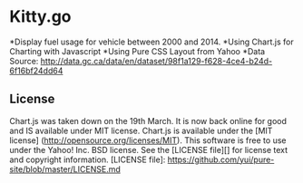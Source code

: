 Kitty.go
=======
*Display fuel usage for vehicle between 2000 and 2014.
*Using Chart.js for Charting with Javascript
*Using Pure CSS Layout from Yahoo
*Data Source: http://data.gc.ca/data/en/dataset/98f1a129-f628-4ce4-b24d-6f16bf24dd64

License
-------
Chart.js was taken down on the 19th March. It is now back online for good and IS available under MIT license.
Chart.js is available under the [MIT license] (http://opensource.org/licenses/MIT).
This software is free to use under the Yahoo! Inc. BSD license.
See the [LICENSE file][] for license text and copyright information.
[LICENSE file]: https://github.com/yui/pure-site/blob/master/LICENSE.md